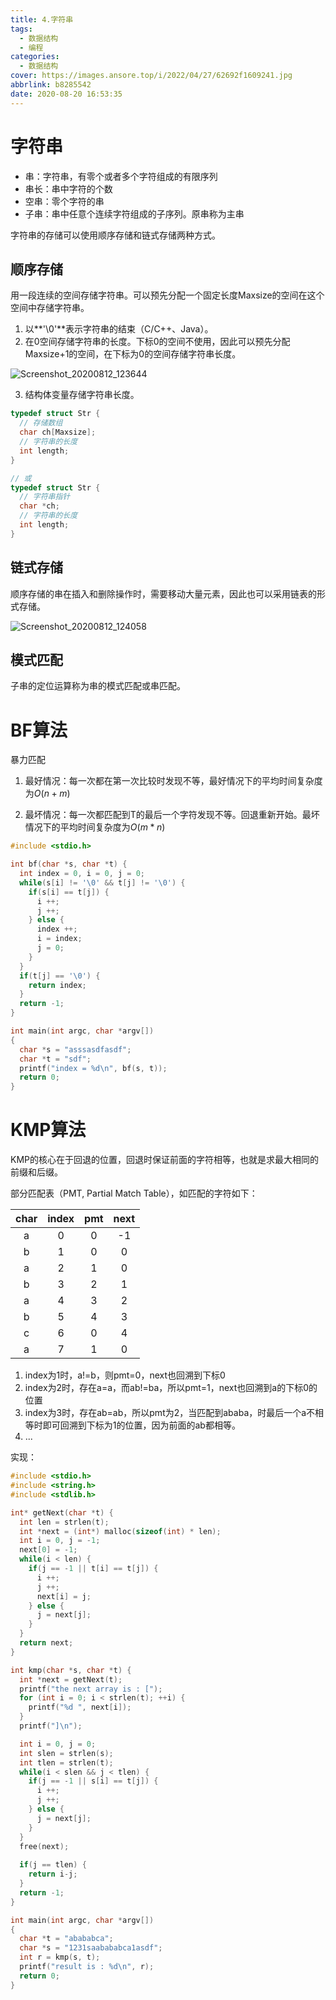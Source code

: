 ```yaml
---
title: 4.字符串
tags:
  - 数据结构
  - 编程
categories:
  - 数据结构
cover: https://images.ansore.top/i/2022/04/27/62692f1609241.jpg
abbrlink: b8285542
date: 2020-08-20 16:53:35
---
```


# 字符串

- 串：字符串，有零个或者多个字符组成的有限序列
- 串长：串中字符的个数
- 空串：零个字符的串
- 子串：串中任意个连续字符组成的子序列。原串称为主串

字符串的存储可以使用顺序存储和链式存储两种方式。

## 顺序存储

用一段连续的空间存储字符串。可以预先分配一个固定长度Maxsize的空间在这个空间中存储字符串。

1. 以**'\0'**表示字符串的结束（C/C++、Java）。
2. 在0空间存储字符串的长度。下标0的空间不使用，因此可以预先分配Maxsize+1的空间，在下标为0的空间存储字符串长度。

![Screenshot_20200812_123644](https://i.loli.net/2020/08/12/9XhQzMpWrqKoNiU.png)

3. 结构体变量存储字符串长度。

```c
typedef struct Str {
  // 存储数组
  char ch[Maxsize];
  // 字符串的长度
  int length;
}

// 或
typedef struct Str {
  // 字符串指针
  char *ch;
  // 字符串的长度
  int length;
}
```

## 链式存储

顺序存储的串在插入和删除操作时，需要移动大量元素，因此也可以采用链表的形式存储。

![Screenshot_20200812_124058](https://i.loli.net/2020/08/12/Pv7bHK592XlIigd.png)

## 模式匹配

子串的定位运算称为串的模式匹配或串匹配。

# BF算法

暴力匹配

1. 最好情况：每一次都在第一次比较时发现不等，最好情况下的平均时间复杂度为$O(n+m)$

2. 最坏情况：每一次都匹配到T的最后一个字符发现不等。回退重新开始。最坏情况下的平均时间复杂度为$O(m*n)$

```c
#include <stdio.h>

int bf(char *s, char *t) {
  int index = 0, i = 0, j = 0;
  while(s[i] != '\0' && t[j] != '\0') {
    if(s[i] == t[j]) {
      i ++;
      j ++;
    } else {
      index ++;
      i = index;
      j = 0;
    }
  }
  if(t[j] == '\0') {
    return index;
  }
  return -1;
}

int main(int argc, char *argv[])
{
  char *s = "asssasdfasdf";
  char *t = "sdf";
  printf("index = %d\n", bf(s, t));
  return 0;
}
```

# KMP算法

KMP的核心在于回退的位置，回退时保证前面的字符相等，也就是求最大相同的前缀和后缀。

部分匹配表（PMT, Partial Match Table），如匹配的字符如下：

| char | index | pmt  | next |
| :--: | :---: | :--: | :--: |
|  a   |   0   |  0   |  -1  |
|  b   |   1   |  0   |  0   |
|  a   |   2   |  1   |  0   |
|  b   |   3   |  2   |  1   |
|  a   |   4   |  3   |  2   |
|  b   |   5   |  4   |  3   |
|  c   |   6   |  0   |  4   |
|  a   |   7   |  1   |  0   |

1. index为1时，a!=b，则pmt=0，next也回溯到下标0
2. index为2时，存在a=a，而ab!=ba，所以pmt=1，next也回溯到a的下标0的位置
3. index为3时，存在ab=ab，所以pmt为2，当匹配到ababa，时最后一个a不相等时即可回溯到下标为1的位置，因为前面的ab都相等。
4. ...

实现：

```c
#include <stdio.h>
#include <string.h>
#include <stdlib.h>

int* getNext(char *t) {
  int len = strlen(t);
  int *next = (int*) malloc(sizeof(int) * len);
  int i = 0, j = -1;
  next[0] = -1;
  while(i < len) {
    if(j == -1 || t[i] == t[j]) {
      i ++;
      j ++;
      next[i] = j;
    } else {
      j = next[j];
    }
  }
  return next;
}

int kmp(char *s, char *t) {
  int *next = getNext(t);
  printf("the next array is : [");
  for (int i = 0; i < strlen(t); ++i) {
    printf("%d ", next[i]);
  }
  printf("]\n");

  int i = 0, j = 0;
  int slen = strlen(s);
  int tlen = strlen(t);
  while(i < slen && j < tlen) {
    if(j == -1 || s[i] == t[j]) {
      i ++;
      j ++;
    } else {
      j = next[j];
    }
  }
  free(next);
  
  if(j == tlen) {
    return i-j;
  }
  return -1;
}

int main(int argc, char *argv[])
{
  char *t = "abababca";
  char *s = "1231saabababca1asdf";
  int r = kmp(s, t);
  printf("result is : %d\n", r);
  return 0;
}
```

